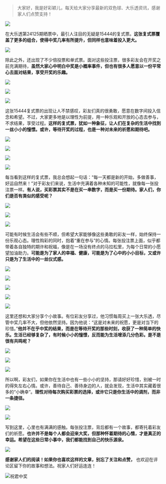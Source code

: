 > 大家好，我是好彩颖儿，每天给大家分享最新的双色球、大乐透资讯，感谢家人们点赞支持！

![](https://cdn.jsdelivr.net/gh/wangwenjie1314/PicCDN/2024-7-12/1720763627240-image.png)

在大乐透第24125期晒票中，最引人注目的无疑是15444的复式票。**这张复式票覆盖了更多的组合，使得中奖几率有所提升，但同样也意味着投入更大。**


![](https://cdn.jsdelivr.net/gh/wangwenjie1314/PicCDN/2024-10-28/1730085880860-image.png)


除此之外，还出现了不少倍投票和单式票。面对这些投注票，很多彩友会在开奖之前充满期待，**虽然大家心中明白中奖是小概率事件，但也有很多人愿意以一份平常心去面对结果，享受开奖的乐趣。**


![](https://cdn.jsdelivr.net/gh/wangwenjie1314/PicCDN/2024-10-28/1730085958311-image.png)

![](https://cdn.jsdelivr.net/gh/wangwenjie1314/PicCDN/2024-10-28/1730085948677-image.png)


![](https://cdn.jsdelivr.net/gh/wangwenjie1314/PicCDN/2024-10-28/1730086055992-image.png)


这张15444复式票的出现让人不禁感叹，彩友们真的很勇敢，愿意在数字间投入信念和希望。不过，大家更多地是以理性为前提，用一种乐观和开放的心态去参与，不求结果，享受过程。**这样的复式票，犹如一种象征，让人们在复杂的生活中找到一丝小小的憧憬。或许，等待开奖的过程，也是一种对未来的祈愿和期待吧。**


![](https://cdn.jsdelivr.net/gh/wangwenjie1314/PicCDN/2024-10-28/1730085892250-image.png)


![](https://cdn.jsdelivr.net/gh/wangwenjie1314/PicCDN/2024-10-28/1730085942756-image.png)

![](https://cdn.jsdelivr.net/gh/wangwenjie1314/PicCDN/2024-10-28/1730086001809-image.png)

![](https://cdn.jsdelivr.net/gh/wangwenjie1314/PicCDN/2024-10-28/1730086008309-image.png)


每当看到这样的复式票，我总会想起一句话：“每一天都是新的开始，多做善事，好运自然来！”对于彩友们来说，生活中充满着各种未知的可能性，就像每一张投注票一样。**有人说，买彩票其实不是在买一串数字，而是买一份期待。家人们，你们是否有类似的感受呢？**


![](https://cdn.jsdelivr.net/gh/wangwenjie1314/PicCDN/2024-10-28/1730085930531-image.png)


![](https://cdn.jsdelivr.net/gh/wangwenjie1314/PicCDN/2024-10-28/1730085936870-image.png)


![](https://cdn.jsdelivr.net/gh/wangwenjie1314/PicCDN/2024-10-28/1730085993447-image.png)


可能有时候生活会有些不顺，但希望大家能够像这些勇敢的彩友一样，始终保持一份乐观心态。理性购彩的同时，抱着“重在参与”的心情。每张投注票上面，似乎都带着各自独特的期许和祝福，像是在一场没有终点的马拉松里，为每个日常的小愿望加油助力。**可能是为了家人的幸福、健康，可能是为了心中的小小目标，又或许只是为了生活中的一丝仪式感。**

![](https://cdn.jsdelivr.net/gh/wangwenjie1314/PicCDN/2024-10-28/1730085917616-image.png)

![](https://cdn.jsdelivr.net/gh/wangwenjie1314/PicCDN/2024-10-28/1730085924736-image.png)

![](https://cdn.jsdelivr.net/gh/wangwenjie1314/PicCDN/2024-10-28/1730085988291-image.png)


![](https://cdn.jsdelivr.net/gh/wangwenjie1314/PicCDN/2024-10-28/1730086018488-image.png)


![](https://cdn.jsdelivr.net/gh/wangwenjie1314/PicCDN/2024-10-28/1730086027367-image.png)


这里还想和大家分享个小故事。有位彩友分享过，他习惯每周买上一张大乐透，尽管中奖几率不大，但他依然坚持。因为他说：“这是对未来的祝愿，更是对当下的珍惜。”**他并不在乎中奖的结果，而是在等待开奖的那些时刻，收获了一种简单的快乐。生活已经够复杂了，有时候小小的憧憬，反而能为生活增添几分色彩。是不是很有共鸣呢？**


![](https://cdn.jsdelivr.net/gh/wangwenjie1314/PicCDN/2024-10-28/1730085909685-image.png)

![](https://cdn.jsdelivr.net/gh/wangwenjie1314/PicCDN/2024-10-28/1730085906311-image.png)

![](https://cdn.jsdelivr.net/gh/wangwenjie1314/PicCDN/2024-10-28/1730085902902-image.png)


所以啊，彩友们，如果你在生活中也有一些小小的坚持，那请好好珍惜，别被一时的得失左右心情。或许，善待自己、善待身边的人，就会发现，生活中其实藏着很多的“小确幸”。**理性对待每次购买彩票的选择，或许它只是你生活中的调剂，而非一条捷径。**

![](https://cdn.jsdelivr.net/gh/wangwenjie1314/PicCDN/2024-10-28/1730085976190-image.png)

![](https://cdn.jsdelivr.net/gh/wangwenjie1314/PicCDN/2024-10-28/1730085981391-image.png)


写到这里，心里也有满满的感触。每张投注票，背后都有一个故事，都寄托着彩友们的祈愿。**也许并不是每个人都会迎来大奖，但那种怀着期待的心情，才是真正的幸运。希望在这些日常小事中，我们都能找到自己的快乐源泉。**


![](https://cdn.jsdelivr.net/gh/wangwenjie1314/PicCDN/2024-10-28/1730085966207-image.png)


**感谢家人们的阅读！如果你也喜欢这样的文章，别忘了关注和点赞，** 也欢迎在评论区留下你的故事和想法。祝家人们好运连连！


![祝君中奖](https://cdn.jsdelivr.net/gh/wangwenjie1314/PicCDN/2024-10-28/1730086094896-image.png)
